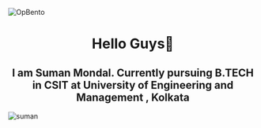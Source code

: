 

![OpBento](https://firebasestorage.googleapis.com/v0/b/smartkaksha-fe32c.appspot.com/o/opbento%2Fsuman-38c7da.png?alt=media)

<p><h1 align="center" style="text-decoration: none; cursor: none;">Hello Guys👋<br/></h1>
<h2 align="center">I am Suman Mondal. Currently pursuing B.TECH in CSIT at University of Engineering and Management , Kolkata</h2></p>



<p><img align="center" src="https://github-readme-streak-stats.herokuapp.com/?user=suman-3&theme=dark" alt="suman" /></p>
